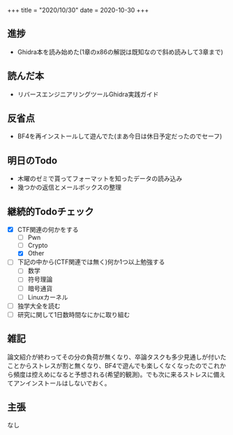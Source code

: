 +++
title = "2020/10/30"
date = 2020-10-30
+++

## 進捗

- Ghidra本を読み始めた(1章のx86の解説は既知なので斜め読みして3章まで)

## 読んだ本

- リバースエンジニアリングツールGhidra実践ガイド

## 反省点

- BF4を再インストールして遊んでた(まあ今日は休日予定だったのでセーフ)

## 明日のTodo

- 木曜のゼミで貰ってフォーマットを知ったデータの読み込み
- 幾つかの返信とメールボックスの整理

## 継続的Todoチェック

- [x] CTF関連の何かをする
  - [ ] Pwn
  - [ ] Crypto
  - [x] Other
- [ ] 下記の中から(CTF関連では無く)何か1つ以上勉強する
  - [ ] 数学
  - [ ] 符号理論
  - [ ] 暗号通貨
  - [ ] Linuxカーネル
- [ ] 独学大全を読む
- [ ] 研究に関して1日数時間なにかに取り組む

## 雑記

論文紹介が終わってその分の負荷が無くなり、卒論タスクも多少見通しが付いたことからストレスが割と無くなり、BF4で遊んでも楽しくなくなったのでこれから頻度は控えめになると予想される(希望的観測)。でも次に来るストレスに備えてアンインストールはしないでおく。

## 主張

なし
